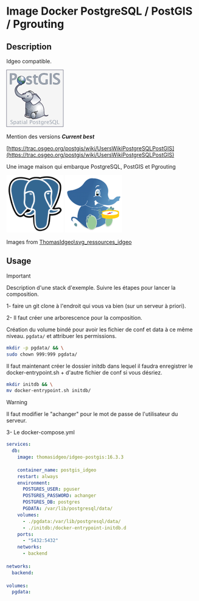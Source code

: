 # Image Docker PostgreSQL / PostGIS / Pgrouting

## Description

Idgeo compatible.

<img src="https://github.com/ThomasIdgeo/svg_ressources_idgeo/blob/main/icons_png/Postgis_Logo_square.png?raw=true" width="150">

Mention des versions ***Current best***

[https://trac.osgeo.org/postgis/wiki/UsersWikiPostgreSQLPostGIS](https://trac.osgeo.org/postgis/wiki/UsersWikiPostgreSQLPostGIS)

Une image maison qui embarque PostgreSQL, PostGIS et Pgrouting 

<img src="https://github.com/ThomasIdgeo/svg_ressources_idgeo/blob/main/icons_png/postgresql-original.png?raw=true" width="150">

<img src="https://github.com/ThomasIdgeo/svg_ressources_idgeo/blob/main/icons_png/pgrouting_logo.png?raw=true" width="150">

Images from  [ThomasIdgeo\svg_ressources_idgeo](https://github.com/ThomasIdgeo/svg_ressources_idgeo/) 

## Usage

> [!IMPORTANT]
> Description d'une stack d'exemple.
> Suivre les étapes pour lancer la composition.

1- faire un git clone à l'endroit qui vous va bien (sur un serveur à priori).
  
2- Il faut créer une arborescence pour la composition.

Création du volume bindé pour avoir les fichier de conf et data à ce même niveau. `pgdata/` et attribuer les permissions.

```bash
mkdir -p pgdata/ && \
sudo chown 999:999 pgdata/
```

Il faut maintenant créer le dossier initdb dans lequel il faudra enregistrer le docker-entrypoint.sh + d'autre fichier de conf si vous désriez.

```bash
mkdir initdb && \
mv docker-entrypoint.sh initdb/
```

>[!WARNING]
> Il faut modifier le "achanger" pour le mot de passe de l'utilisateur du serveur.
> 
3- Le docker-compose.yml

```yaml
services:
  db:
    image: thomasidgeo/idgeo-postgis:16.3.3

    container_name: postgis_idgeo
    restart: always
    environment:
      POSTGRES_USER: pguser
      POSTGRES_PASSWORD: achanger
      POSTGRES_DB: postgres
      PGDATA: /var/lib/postgresql/data/
    volumes:
      - ./pgdata:/var/lib/postgresql/data/
      - ./initdb:/docker-entrypoint-initdb.d
    ports:
      - "5432:5432"
    networks:
      - backend

networks:
  backend:

volumes:
  pgdata:
```

